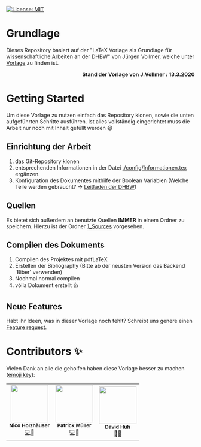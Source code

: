 [![License: MIT](https://img.shields.io/badge/License-MIT-yellow.svg)](https://opensource.org/licenses/MIT)


# Grundlage 
Dieses Repository basiert auf der "LaTeX Vorlage als Grundlage für wissenschaftliche Arbeiten an der DHBW" von Jürgen Vollmer, welche unter [Vorlage](https://www.karlsruhe.dhbw.de/inf/studienverlauf-organisatorisches.html) zu finden ist.  
<div align="right">
  <b>Stand der Vorlage von J.Vollmer :</b> <b>13.3.2020</b> 
</div>

# Getting Started  
Um diese Vorlage zu nutzen einfach das Repository klonen, sowie die unten aufgeführten Schritte ausführen. Ist alles vollständig eingerichtet muss die Arbeit nur noch mit Inhalt gefüllt werden 😄

## Einrichtung der Arbeit 
1. das Git-Repository klonen
2. entsprechenden Informationen in der Datei [./config/Informationen.tex](https://github.com/Bonk-Army/Template-LaTeX_PraktischeArbeit/blob/master/config/Informationen.tex) ergänzen.
3. Konfiguration des Dokumentes mithilfe der Boolean Variablen (Welche Teile werden gebraucht? -> [Leitfaden der DHBW](https://www.karlsruhe.dhbw.de/fileadmin/user_upload/documents/content-de/Studiengaenge-Technik/Sicherheitswesen/Leitlinien_Bearbeitung_und_Dokumentation.pdf))

## Quellen
Es bietet sich außerdem an benutzte Quellen **IMMER** in einem Ordner zu speichern. Hierzu ist der Ordner [1_Sources](https://github.com/Bonk-Army/Template-LaTeX_PraktischeArbeit/tree/master/1_Sources) vorgesehen.

## Compilen des Dokuments
1. Compilen des Projektes mit pdfLaTeX
2. Erstellen der Bibliography (Bitte ab der neusten Version das Backend 'Biber' verwenden)
3. Nochmal normal compilen
4. vóila Dokument erstellt 👍

  
## Neue Features  
Habt ihr Ideen, was in dieser Vorlage noch fehlt? Schreibt uns genere einen [Feature request](https://github.com/Bonk-Army/Template-LaTeX_PraktischeArbeit/issues/new?assignees=&labels=new%20feature).

# Contributors ✨
Vielen Dank an alle die geholfen haben diese Vorlage besser zu machen ([emoji key](https://allcontributors.org/docs/en/emoji-key)):
<!-- ALL-CONTRIBUTORS-LIST:START - Do not remove or modify this section -->
<!-- prettier-ignore-start -->
<!-- markdownlint-disable -->
<table>
  <tr>
    <td align="center">
      <img src="https://avatars.githubusercontent.com/u/64784007?v=4?s=100" width="100px;" alt=""/><br/>
      <sub><b>Nico Holzhäuser</b></sub><br/>
      💻📖
    </td>
    <td align="center">
      <img src="https://avatars.githubusercontent.com/u/50352812?v=4?s=100" width="100px;" alt=""/><br/>
      <sub><b>Patrick Müller</b></sub><br/>
      💻📖
    </td>
    <td align="center">
      <img src="https://avatars.githubusercontent.com/u/38101884?v=4?s=100" width="100px;" alt=""/><br/>
      <sub><b>David Huh</b></sub><br/>
      📖🤔
    </td>
  </tr>
  <tr>
</table>
<!-- markdownlint-restore -->
<!-- prettier-ignore-end -->
<!-- ALL-CONTRIBUTORS-LIST:END -->
